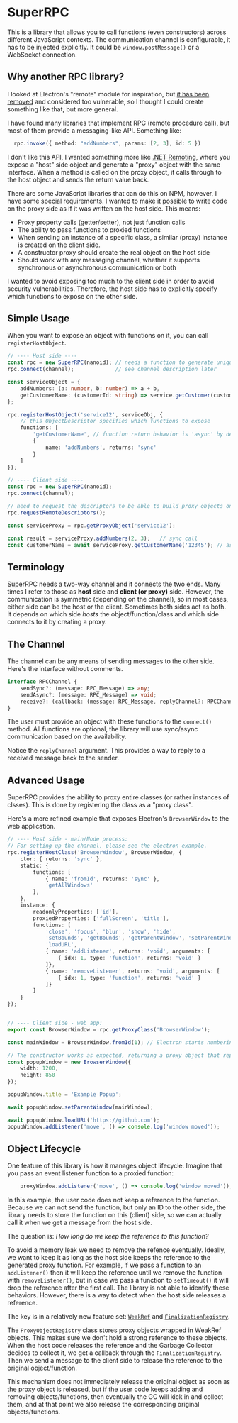 # SuperRPC

This is a library that allows you to call functions (even constructors) across different JavaScript contexts. 
The communication channel is configurable, it has to be injected explicitly. 
It could be `window.postMessage()` or a WebSocket connection.

## Why another RPC library?
I looked at Electron's "remote" module for inspiration, but [it has been removed](https://www.electronjs.org/docs/latest/breaking-changes#removed-remote-module) and considered too vulnerable, so I thought I could create something like that, but more general.

I have found many libraries that implement RPC (remote procedure call),
but most of them provide a messaging-like API. Something like:
```ts
  rpc.invoke({ method: "addNumbers", params: [2, 3], id: 5 })
```

I don't like this API, I wanted something more like [.NET Remoting](https://docs.microsoft.com/en-us/openspecs/windows_protocols/ms-netod/bfd49902-36d7-4479-bf75-a2431bd99039), where you expose a "host" side object and generate a "proxy" object with the same interface. 
When a method is called on the proxy object, it calls through to the host object and sends the return value back.

There are some JavaScript libraries that can do this on NPM, however, I have some special requirements.
I wanted to make it possible to write code on the proxy side as if it was written on the host side.
This means:
  * Proxy property calls (getter/setter), not just function calls
  * The ability to pass functions to proxied functions
  * When sending an instance of a specific class, a similar (proxy) instance is created on the client side.
  * A constructor proxy should create the real object on the host side
  * Should work with any messaging channel, whether it supports synchronous or asynchronous communication or both

I wanted to avoid exposing too much to the client side in order to avoid security vulnerabilities. 
Therefore, the host side has to explicitly specify which functions to expose on the other side.

## Simple Usage
When you want to expose an object with functions on it, you can call `registerHostObject`.

```ts
// ---- Host side ----
const rpc = new SuperRPC(nanoid); // needs a function to generate unique IDs
rpc.connect(channel);             // see channel description later

const serviceObject = {
    addNumbers: (a: number, b: number) => a + b,
    getCustomerName: (customerId: string) => service.getCustomer(customerId).then(customer => customer.name);
};

rpc.registerHostObject('service12', serviceObj, { 
    // this ObjectDescriptor specifies which functions to expose
    functions: [
        'getCustomerName', // function return behavior is 'async' by default
        {
            name: 'addNumbers', returns: 'sync'
        }
    ]
});

// ---- Client side ----
const rpc = new SuperRPC(nanoid);
rpc.connect(channel);

// need to request the descriptors to be able to build proxy objects on this side
rpc.requestRemoteDescriptors(); 

const serviceProxy = rpc.getProxyObject('service12');

const result = serviceProxy.addNumbers(2, 3);   // sync call
const customerName = await serviceProxy.getCustomerName('12345'); // async call
```

## Terminology
SuperRPC needs a two-way channel and it connects the two ends. Many times I refer to those as **host** side and 
**client (or proxy)** side. However, the communication is symmetric (depending on the channel), so in most cases, 
either side can be the host or the client. Sometimes both sides act as both. It depends on which side *hosts* the 
object/function/class and which side connects to it by creating a proxy.

## The Channel
The channel can be any means of sending messages to the other side. Here's the interface without comments.

```ts
interface RPCChannel {
    sendSync?: (message: RPC_Message) => any;
    sendAsync?: (message: RPC_Message) => void;
    receive?: (callback: (message: RPC_Message, replyChannel?: RPCChannel, context?: any) => void) => void;
}
```
The user must provide an object with these functions to the `connect()` method.
All functions are optional, the library will use sync/async communication based on the availability.

Notice the `replyChannel` argument. This provides a way to reply to a received message back to the sender.

## Advanced Usage
SuperRPC provides the ability to proxy entire classes (or rather instances of clsses). 
This is done by registering the class as a "proxy class".

Here's a more refined example that exposes Electron's `BrowserWindow` to the web application.
```ts
// ---- Host side - main/Node process:
// For setting up the channel, please see the electron example.
rpc.registerHostClass('BrowserWindow', BrowserWindow, {
    ctor: { returns: 'sync' },
    static: {
        functions: [
            { name: 'fromId', returns: 'sync' }, 
            'getAllWindows'
        ],
    },
    instance: {
        readonlyProperties: ['id'],
        proxiedProperties: ['fullScreen', 'title'],
        functions: [
            'close', 'focus', 'blur', 'show', 'hide', 
            'setBounds', 'getBounds', 'getParentWindow', 'setParentWindow', 
            'loadURL',
            { name: 'addListener', returns: 'void', arguments: [
                { idx: 1, type: 'function', returns: 'void' }
            ]},
            { name: 'removeListener', returns: 'void', arguments: [
                { idx: 1, type: 'function', returns: 'void' }
            ]}
        ]
    }
});


// ---- Client side - web app:
export const BrowserWindow = rpc.getProxyClass('BrowserWindow');

const mainWindow = BrowserWindow.fromId(1); // Electron starts numbering from 1

// The constructor works as expected, returning a proxy object that represents the real BrowserWindow that is created in the main process
const popupWindow = new BrowserWindow({ 
    width: 1200, 
    height: 850
});

popupWindow.title = 'Example Popup';

await popupWindow.setParentWindow(mainWindow);

await popupWindow.loadURL('https://github.com');
popupWindow.addListener('move', () => console.log('window moved'));
```

## Object Lifecycle
One feature of this library is how it manages object lifecycle.
Imagine that you pass an event listener function to a proxied function:

```ts
    proxyWindow.addListener('move', () => console.log('window moved'));
```

In this example, the user code does not keep a reference to the function. Because we can not send the function, 
but only an ID to the other side, the library needs to store the function on this (client) side, so we can actually 
call it when we get a message from the host side. 

The question is: *How long do we keep the reference to this function?*

To avoid a memory leak we need to remove the refence eventually. Ideally, we want to keep it as long as the host side 
keeps the reference to the generated proxy function. For example, if we pass a function to an `addListener()` then it 
will keep the reference until we remove the function with `removeListener()`, but in case we pass a function to 
`setTimeout()` it will drop the reference after the first call. The library is not able to identify these behaviors. 
However, there is a way to detect when the host side releases a reference.

The key is in a relatively new feature set: [`WeakRef`](https://developer.mozilla.org/en-US/docs/Web/JavaScript/Reference/Global_Objects/WeakRef)
and [`FinalizationRegistry`](https://developer.mozilla.org/en-US/docs/Web/JavaScript/Reference/Global_Objects/FinalizationRegistry).

The `ProxyObjectRegistry` class stores proxy objects wrapped in WeakRef objects. This makes sure we don't hold a 
strong reference to these objects. When the host code releases the reference and the Garbage Collector decides to 
collect it, we get a callback through the `FinalizationRegistry`. Then we send a message to the client side to release 
the reference to the original object/function.

This mechanism does not immediately release the original object as soon as the proxy object is released, 
but if the user code keeps adding and removing objects/functions, then eventually the GC will kick in and collect them, 
and at that point we also release the corresponding original objects/functions.

